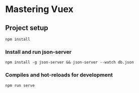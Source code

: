 # Mastering Vuex

## Project setup

```
npm install
```

### Install and run json-server

```
npm install -g json-server && json-server --watch db.json
```

### Compiles and hot-reloads for development

```
npm run serve
```

